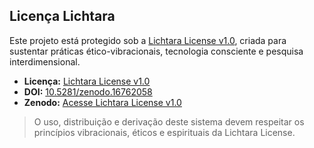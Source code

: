 ## Licença Lichtara

Este projeto está protegido sob a [Lichtara License v1.0](https://github.com/lichtara-io/license), criada para sustentar práticas ético-vibracionais, tecnologia consciente e pesquisa interdimensional.

- **Licença:** [Lichtara License v1.0](https://github.com/lichtara-io/license)
- **DOI:** [10.5281/zenodo.16762058](https://doi.org/10.5281/zenodo.16762058)
- **Zenodo:** [Acesse Lichtara License v1.0](https://zenodo.org/records/16762058)

> O uso, distribuição e derivação deste sistema devem respeitar os princípios vibracionais, éticos e espirituais da Lichtara License.
